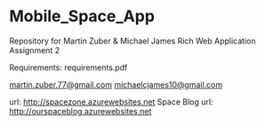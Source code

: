 Mobile_Space_App
================

Repository for Martin Zuber &amp; Michael James Rich Web Application Assignment 2

Requirements:
requirements.pdf

martin.zuber.77@gmail.com
michaelcjames10@gmail.com 

url: http://spacezone.azurewebsites.net
Space Blog url: http://ourspaceblog.azurewebsites.net


